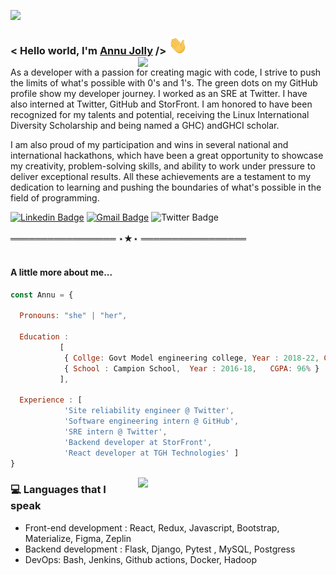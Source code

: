 <!-- Profile Views Counter -->
![](https://komarev.com/ghpvc/?username=annu12340&color=red)

<h3> < Hello world, I'm <a href="https://annujolly.netlify/" target="_blank"> Annu Jolly</a> /> <img src="https://raw.githubusercontent.com/ABSphreak/ABSphreak/master/gifs/Hi.gif" width="30px"><img  align='right' src="https://user-images.githubusercontent.com/43414928/113603231-5101d200-9661-11eb-9dcf-93d0401a7287.png" width="300px"> </h3>
<p>
As a developer with a passion for creating magic with code, I strive to push the limits of what's possible with 0's and 1's. The green dots on my GitHub profile show my developer journey. I worked as an SRE at Twitter. I have also interned at Twitter, GitHub and StorFront. I am honored to have been recognized for my talents and potential, receiving the Linux International Diversity Scholarship and being named a GHC) andGHCI scholar. <br/>
            
I am also proud of my participation and wins in several national and international hackathons, which have been a great opportunity to showcase my creativity, problem-solving skills, and ability to work under pressure to deliver exceptional results. All these achievements are a testament to my dedication to learning and pushing the boundaries of what's possible in the field of programming.  
</p>

[![Linkedin Badge](https://img.shields.io/badge/-annu-blue?style=flat-square&logo=Linkedin&logoColor=white&link=https://www.linkedin.com/in/annu-jolly/)](https://www.linkedin.com/in/annu-jolly/) [![Gmail Badge](https://img.shields.io/badge/-annujolly17@gmail.com-c14438?style=flat-square&logo=Gmail&logoColor=white&link=mailto:annujolly17@gmail.com)](mailto:annujolly17@gmail.com)
![Twitter Badge](https://img.shields.io/badge/-annu-blue?style=flat-square&logo=Twitter&logoColor=white&link=https://twitter.com/annu_010_)
<br/> <br/>
═════════════════ ⋆★⋆ ═════════════════
<br/><br/>
#### A little more about me... 

```javascript
const Annu = {
  
  Pronouns: "she" | "her",

  Education : 
           [ 
            { Collge: Govt Model engineering college, Year : 2018-22, CGPA : 9.7  }, 
            { School : Campion School,  Year : 2016-18,   CGPA: 96% } 
           ],
 
  Experience : [ 
            'Site reliability engineer @ Twitter', 
            'Software engineering intern @ GitHub', 
            'SRE intern @ Twitter', 
            'Backend developer at StorFront', 
            'React developer at TGH Technologies' ]
}
```
<img  align='right' src="https://user-images.githubusercontent.com/43414928/212021984-9fd64646-e6df-4160-a21d-c45c9205b6ed.png" width="300px">

### :computer: Languages that I speak
* Front-end development :  React, Redux, Javascript, Bootstrap, Materialize, Figma, Zeplin
* Backend development : Flask, Django, Pytest , MySQL, Postgress
* DevOps: Bash, Jenkins, Github actions, Docker, Hadoop





